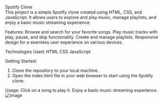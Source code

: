 Spotify Clone
<br>
This project is a simple Spotify clone created using HTML, CSS, and JavaScript. It allows users to explore and play music, manage playlists, and enjoy a basic music streaming experience.

Features:
Browse and search for your favorite songs.
Play music tracks with play, pause, and skip functionality.
Create and manage playlists.
Responsive design for a seamless user experience on various devices.

Technologies Used:
HTML
CSS
JavaScript

Getting Started:
1. Clone the repository to your local machine.
2. Open the index.html file in your web browser to start using the Spotify clone.

Usage:
Click on a song to play it.
Enjoy a basic music streaming experience.
![image](https://github.com/Parul1606/SpotifyClone/assets/80768852/94c66a89-d902-4122-a0af-1685607d0941)
